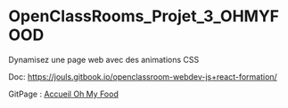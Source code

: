﻿# OpenClassRooms_Projet_3_OHMYFOOD
Dynamisez une page web avec des animations CSS

Doc:
https://jouls.gitbook.io/openclassroom-webdev-js+react-formation/

GitPage : <a href="https://thebigjouls.github.io/OpenClassRooms_Projet_3_OHMYFOOD/0-accueil.html" target="_blank">Accueil Oh My Food</a>
